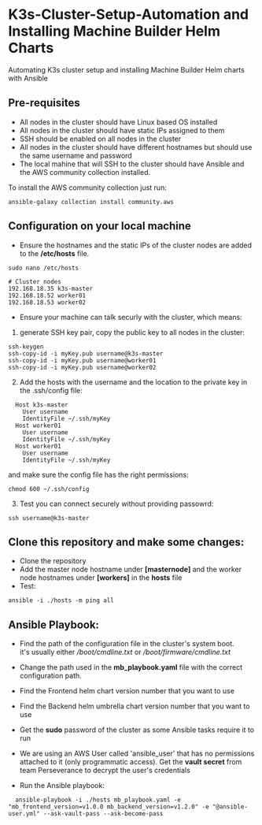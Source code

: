 # K3s-Cluster-Setup-Automation and Installing Machine Builder Helm Charts

Automating K3s cluster setup and installing Machine Builder Helm charts with Ansible

## Pre-requisites

- All nodes in the cluster should have Linux based OS installed
- All nodes in the cluster should have static IPs assigned to them
- SSH should be enabled on all nodes in the cluster
- All nodes in the cluster should have different hostnames but should use the same username and password
- The local mahine that will SSH to the cluster should have Ansible and the AWS community collection installed.

To install the AWS community collection just run:

```shell
ansible-galaxy collection install community.aws
```

## Configuration on your local machine

- Ensure the hostnames and the static IPs of the cluster nodes are added to the **/etc/hosts** file.

```shell
sudo nano /etc/hosts

# Cluster nodes
192.168.18.35 k3s-master
192.168.18.52 worker01
192.168.18.53 worker02
```

- Ensure your machine can talk securly with the cluster, which means:

1.  generate SSH key pair, copy the public key to all nodes in the cluster:

```shell
ssh-keygen
ssh-copy-id -i myKey.pub username@k3s-master
ssh-copy-id -i myKey.pub username@worker01
ssh-copy-id -i myKey.pub username@worker02
```

2. Add the hosts with the username and the location to the private key in the .ssh/config file:

```shell
  Host k3s-master
    User username
    IdentityFile ~/.ssh/myKey
  Host worker01
    User username
    IdentityFile ~/.ssh/myKey
  Host worker01
    User username
    IdentityFile ~/.ssh/myKey
```

and make sure the config file has the right permissions:

```
chmod 600 ~/.ssh/config
```

3. Test you can connect securely without providing passowrd:

```
ssh username@k3s-master
```

## Clone this repository and make some changes:

- Clone the repository
- Add the master node hostname under **[masternode]** and the worker node hostnames under **[workers]** in the **hosts** file
- Test:

```shell
ansible -i ./hosts -m ping all
```

## Ansible Playbook:

- Find the path of the configuration file in the cluster's system boot.  
   it's usually either _/boot/cmdline.txt_ or _/boot/firmware/cmdline.txt_

- Change the path used in the **mb_playbook.yaml** file with the correct configuration path.

- Find the Frontend helm chart version number that you want to use

- Find the Backend helm umbrella chart version number that you want to use

- Get the **sudo** password of the cluster as some Ansible tasks require it to run

- We are using an AWS User called 'ansible_user' that has no permissions attached to it (only programmatic access). Get the **vault secret** from team Perseverance to decrypt the user's credentials

- Run the Ansible playbook:

```shell
  ansible-playbook -i ./hosts mb_playbook.yaml -e "mb_frontend_version=v1.0.0 mb_backend_version=v1.2.0" -e "@ansible-user.yml" --ask-vault-pass --ask-become-pass
```
